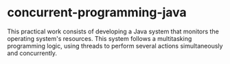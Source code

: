 # concurrent-programming-java
This practical work consists of developing a Java system that monitors the operating system's resources.  This system follows a multitasking programming logic, using threads to perform several actions simultaneously and concurrently.
